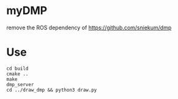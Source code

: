 <!--
 * @Author: Boris.Peng
 * @Date: 2020-06-19 17:43:23
 * @LastEditors: Boris.Peng
 * @LastEditTime: 2020-06-19 17:49:45
--> 
# myDMP
remove the ROS dependency of https://github.com/sniekum/dmp
# Use
```
cd build
cmake ..
make
dmp_server
cd ../draw_dmp && python3 draw.py
```
